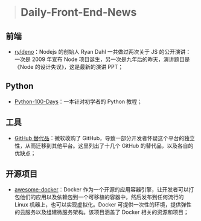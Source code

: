 > # Daily-Front-End-News

## 前端

- [ry/deno](http://tinyclouds.org/jsconf2018.pdf)：Nodejs 的创始人 Ryan Dahl 一共做过两次关于 JS 的公开演讲：一次是 2009 年宣布 Node 项目诞生，另一次是九年后的昨天，演讲题目是《Node 的设计失误》，这是最新的演讲 PPT；

## Python

- [Python-100-Days](https://github.com/jackfrued/Python-100-Days)：一本针对初学者的 Python 教程；

## 工具

- [GitHub 替代品](https://tutswiki.com/github-alternatives/)：微软收购了 GitHub，导致一部分开发者怀疑这个平台的独立性，从而迁移到其他平台。这里列出了十几个 GitHub 的替代品，以及各自的优缺点；

## 开源项目

- [awesome-docker](https://github.com/veggiemonk/awesome-docker)：Docker 作为一个开源的应用容器引擎，让开发者可以打包他们的应用以及依赖包到一个可移植的容器中，然后发布到任何流行的 Linux 机器上，也可以实现虚拟化。Docker 可提供一次性的环境，提供弹性的云服务以及组建微服务架构。该项目涵盖了 Docker 相关的资源和项目；
